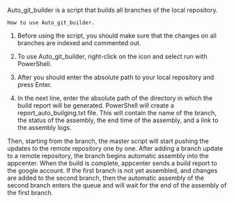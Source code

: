 Auto_git_builder is a script that builds all branches of the local repository.
	
	How to use Auto_git_builder.

1. Before using the script, you should make sure that the changes on all branches are indexed
and commented out.

2. To use Auto_git_builder, right-click on the icon and select
run with PowerShell.

3. After you should enter the absolute path to your local repository and press Enter.

4. In the next line, enter the absolute path of the directory in which the build report will be generated.
PowerShell will create a report_auto_builging.txt file. This will contain the name of the branch, the status of 
the assembly, the end time of the assembly, and a link to the assembly logs.

Then, starting from the branch, the master script will start pushing the updates to the remote repository one by one.
After adding a branch update to a remote repository, the branch begins automatic assembly into the appcenter.
When the build is complete, appcenter sends a build report to the google account.
If the first branch is not yet assembled, and changes are added to the second branch, then the automatic assembly of the 
second branch enters the queue and will wait for the end of the assembly of the first branch.